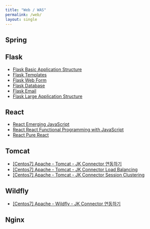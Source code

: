 ```yaml
---
title: "Web / WAS"
permalink: /web/
layout: single
---
```


## Spring

## Flask

* [Flask Basic Application Structure](/flask-basicstructure)
* [Flask Templates](/flask-templates)
* [Flask Web Form](/flask-webform)
* [Flask Database](/flask-database)
* [Flask Email](/flask-email)
* [Flask Large Application Structure](/flask-largeapstructure)

## React

* [React Emerging JavaScript](/react-emergingjavascript)
* [React React Functional Programming with JavaScript](/react-functionalprogrammingwithjavascript)
* [React Pure React](/react-purereact)

## Tomcat

* [[Centos7] Apache - Tomcat - JK Connector 연동하기](/web-apacheconnectortomcat)
* [[Centos7] Apache - Tomcat - JK Connector Load Balancing](/web-tomcatloadbalance)
* [[Centos7] Apache - Tomcat - JK Connector Session Clustering](/web-tomcatsessionclustering)

## Wildfly

* [[Centos7] Apache - Wildfly - JK Connector 연동하기](/web-apacheconnectorwildfly)

## Nginx
